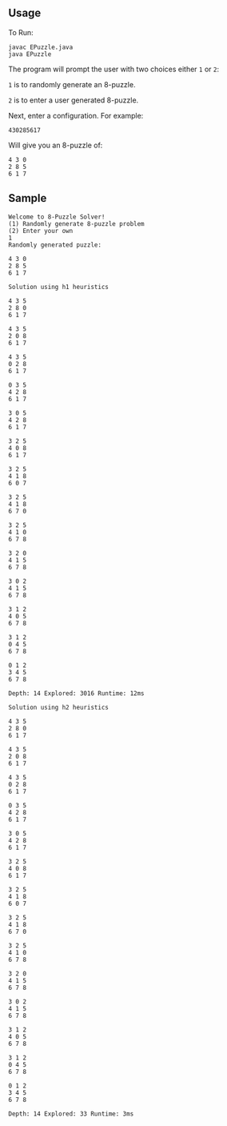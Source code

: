 ## Usage
	
To Run:
````
javac EPuzzle.java
java EPuzzle
````
The program will prompt the user with two choices either `1` or `2`:

`1` is to randomly generate an 8-puzzle.

`2` is to enter a user generated 8-puzzle.


Next, enter a configuration. For example:
````
430285617
````
Will give you an 8-puzzle of:
````
4 3 0 
2 8 5 
6 1 7 
````

## Sample
````
Welcome to 8-Puzzle Solver!
(1) Randomly generate 8-puzzle problem
(2) Enter your own
1
Randomly generated puzzle:

4 3 0 
2 8 5 
6 1 7 

Solution using h1 heuristics

4 3 5 
2 8 0 
6 1 7 

4 3 5 
2 0 8 
6 1 7 

4 3 5 
0 2 8 
6 1 7 

0 3 5 
4 2 8 
6 1 7 

3 0 5 
4 2 8 
6 1 7 

3 2 5 
4 0 8 
6 1 7 

3 2 5 
4 1 8 
6 0 7 

3 2 5 
4 1 8 
6 7 0 

3 2 5 
4 1 0 
6 7 8 

3 2 0 
4 1 5 
6 7 8 

3 0 2 
4 1 5 
6 7 8 

3 1 2 
4 0 5 
6 7 8 

3 1 2 
0 4 5 
6 7 8 

0 1 2 
3 4 5 
6 7 8 

Depth: 14 Explored: 3016 Runtime: 12ms

Solution using h2 heuristics

4 3 5 
2 8 0 
6 1 7 

4 3 5 
2 0 8 
6 1 7 

4 3 5 
0 2 8 
6 1 7 

0 3 5 
4 2 8 
6 1 7 

3 0 5 
4 2 8 
6 1 7 

3 2 5 
4 0 8 
6 1 7 

3 2 5 
4 1 8 
6 0 7 

3 2 5 
4 1 8 
6 7 0 

3 2 5 
4 1 0 
6 7 8 

3 2 0 
4 1 5 
6 7 8 

3 0 2 
4 1 5 
6 7 8 

3 1 2 
4 0 5 
6 7 8 

3 1 2 
0 4 5 
6 7 8 

0 1 2 
3 4 5 
6 7 8 

Depth: 14 Explored: 33 Runtime: 3ms
````
